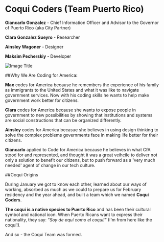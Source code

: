 # Coqui Coders (Team Puerto Rico)

**Giancarlo Gonzalez** - Chief Information Officer and Advisor to the Governor of Puerto Rico (aka City Partner)

**Clara Gonzalez Sueyro** - Researcher

**Ainsley Wagoner** - Designer

**Maksim Pecherskiy** - Developer

![Image Title](http://cl.ly/image/2n0O3E3p3v1J/IMG_7362.JPG.jpeg)


##Why We Are Coding for America:

**Max** codes for America because he remembers the experience of his family as immigrants to the United States and what it was like to navigate government services. Now with his coding skills he wants to help make government work better for citizens.

**Clara** codes for America because she wants to expose people in government to new possibilities by showing that institutions and systems are social constructions that can be organized differently.

**Ainsley** codes for America becasue she believes in using design thinking to solve the complex problems governments face in making life better for their citizens.

**Giancarlo** applied to Code for America because he  believes in what CfA stood for and represented, and thought it was a great veihcile to deliver not only a solution to benefit our citizens, but to push forward as a 'very much needed' agent of change in our tech culture.

##Coqui Origins

During January we got to know each other, learned about our ways of working, absorbed as much as we could to prepare us for February residency and the year ahead, and built a team which we named **Coqui Coders**.

**The coqui is a native species to Puerto Rico** and has been their cultural symbol and national icon. When Puerto Ricans want to express their nationality, they say: *"Soy de aquí como el coquí!"* (I'm from here like the coquí!).

And so - the Coqui Team was formed.


